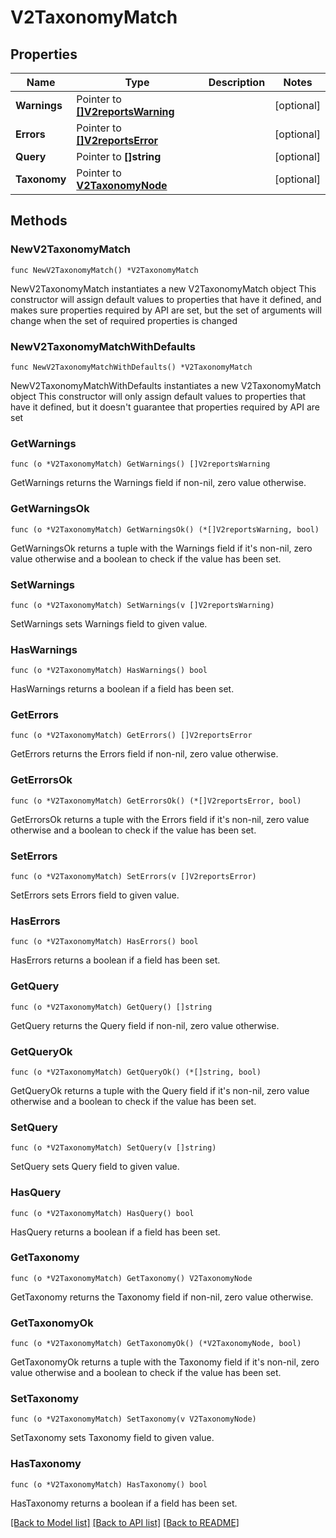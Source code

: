 # V2TaxonomyMatch

## Properties

Name | Type | Description | Notes
------------ | ------------- | ------------- | -------------
**Warnings** | Pointer to [**[]V2reportsWarning**](V2reportsWarning.md) |  | [optional] 
**Errors** | Pointer to [**[]V2reportsError**](V2reportsError.md) |  | [optional] 
**Query** | Pointer to **[]string** |  | [optional] 
**Taxonomy** | Pointer to [**V2TaxonomyNode**](V2TaxonomyNode.md) |  | [optional] 

## Methods

### NewV2TaxonomyMatch

`func NewV2TaxonomyMatch() *V2TaxonomyMatch`

NewV2TaxonomyMatch instantiates a new V2TaxonomyMatch object
This constructor will assign default values to properties that have it defined,
and makes sure properties required by API are set, but the set of arguments
will change when the set of required properties is changed

### NewV2TaxonomyMatchWithDefaults

`func NewV2TaxonomyMatchWithDefaults() *V2TaxonomyMatch`

NewV2TaxonomyMatchWithDefaults instantiates a new V2TaxonomyMatch object
This constructor will only assign default values to properties that have it defined,
but it doesn't guarantee that properties required by API are set

### GetWarnings

`func (o *V2TaxonomyMatch) GetWarnings() []V2reportsWarning`

GetWarnings returns the Warnings field if non-nil, zero value otherwise.

### GetWarningsOk

`func (o *V2TaxonomyMatch) GetWarningsOk() (*[]V2reportsWarning, bool)`

GetWarningsOk returns a tuple with the Warnings field if it's non-nil, zero value otherwise
and a boolean to check if the value has been set.

### SetWarnings

`func (o *V2TaxonomyMatch) SetWarnings(v []V2reportsWarning)`

SetWarnings sets Warnings field to given value.

### HasWarnings

`func (o *V2TaxonomyMatch) HasWarnings() bool`

HasWarnings returns a boolean if a field has been set.

### GetErrors

`func (o *V2TaxonomyMatch) GetErrors() []V2reportsError`

GetErrors returns the Errors field if non-nil, zero value otherwise.

### GetErrorsOk

`func (o *V2TaxonomyMatch) GetErrorsOk() (*[]V2reportsError, bool)`

GetErrorsOk returns a tuple with the Errors field if it's non-nil, zero value otherwise
and a boolean to check if the value has been set.

### SetErrors

`func (o *V2TaxonomyMatch) SetErrors(v []V2reportsError)`

SetErrors sets Errors field to given value.

### HasErrors

`func (o *V2TaxonomyMatch) HasErrors() bool`

HasErrors returns a boolean if a field has been set.

### GetQuery

`func (o *V2TaxonomyMatch) GetQuery() []string`

GetQuery returns the Query field if non-nil, zero value otherwise.

### GetQueryOk

`func (o *V2TaxonomyMatch) GetQueryOk() (*[]string, bool)`

GetQueryOk returns a tuple with the Query field if it's non-nil, zero value otherwise
and a boolean to check if the value has been set.

### SetQuery

`func (o *V2TaxonomyMatch) SetQuery(v []string)`

SetQuery sets Query field to given value.

### HasQuery

`func (o *V2TaxonomyMatch) HasQuery() bool`

HasQuery returns a boolean if a field has been set.

### GetTaxonomy

`func (o *V2TaxonomyMatch) GetTaxonomy() V2TaxonomyNode`

GetTaxonomy returns the Taxonomy field if non-nil, zero value otherwise.

### GetTaxonomyOk

`func (o *V2TaxonomyMatch) GetTaxonomyOk() (*V2TaxonomyNode, bool)`

GetTaxonomyOk returns a tuple with the Taxonomy field if it's non-nil, zero value otherwise
and a boolean to check if the value has been set.

### SetTaxonomy

`func (o *V2TaxonomyMatch) SetTaxonomy(v V2TaxonomyNode)`

SetTaxonomy sets Taxonomy field to given value.

### HasTaxonomy

`func (o *V2TaxonomyMatch) HasTaxonomy() bool`

HasTaxonomy returns a boolean if a field has been set.


[[Back to Model list]](../README.md#documentation-for-models) [[Back to API list]](../README.md#documentation-for-api-endpoints) [[Back to README]](../README.md)


